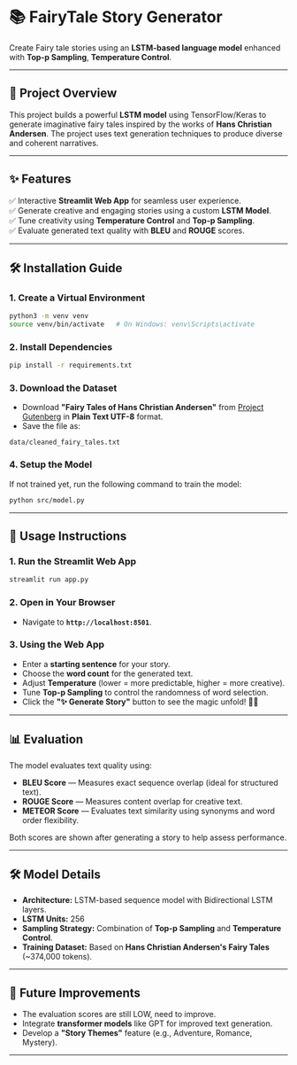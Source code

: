 # 📚 FairyTale Story Generator

Create Fairy tale stories using an **LSTM-based language model** enhanced with **Top-p Sampling**, **Temperature Control**.

---

## 🚀 Project Overview
This project builds a powerful **LSTM model** using TensorFlow/Keras to generate imaginative fairy tales inspired by the works of **Hans Christian Andersen**. The project uses text generation techniques to produce diverse and coherent narratives.

---

## ✨ Features
✅ Interactive **Streamlit Web App** for seamless user experience.  
✅ Generate creative and engaging stories using a custom **LSTM Model**.  
✅ Tune creativity using **Temperature Control** and **Top-p Sampling**.  
✅ Evaluate generated text quality with **BLEU** and **ROUGE** scores.

---

## 🛠️ Installation Guide

### 1. Create a Virtual Environment
```bash
python3 -m venv venv
source venv/bin/activate   # On Windows: venv\Scripts\activate
```

### 2. Install Dependencies
```bash
pip install -r requirements.txt
```

### 3. Download the Dataset
- Download **"Fairy Tales of Hans Christian Andersen"** from [Project Gutenberg](https://www.gutenberg.org/) in **Plain Text UTF-8** format.
- Save the file as:  
```
data/cleaned_fairy_tales.txt
```

### 4. Setup the Model
If not trained yet, run the following command to train the model:
```bash
python src/model.py
```

---

## 🚀 Usage Instructions

### 1. Run the Streamlit Web App
```bash
streamlit run app.py
```

### 2. Open in Your Browser
- Navigate to **`http://localhost:8501`**.

### 3. Using the Web App
- Enter a **starting sentence** for your story.
- Choose the **word count** for the generated text.
- Adjust **Temperature** (lower = more predictable, higher = more creative).
- Tune **Top-p Sampling** to control the randomness of word selection.
- Click the **"✨ Generate Story"** button to see the magic unfold! 🧙‍♂️

---

## 📊 Evaluation
The model evaluates text quality using:

- **BLEU Score** — Measures exact sequence overlap (ideal for structured text).
- **ROUGE Score** — Measures content overlap for creative text.
- **METEOR Score** — Evaluates text similarity using synonyms and word order flexibility.

Both scores are shown after generating a story to help assess performance.

---

## 🛠️ Model Details
- **Architecture:** LSTM-based sequence model with Bidirectional LSTM layers.  
- **LSTM Units:** 256  
- **Sampling Strategy:** Combination of **Top-p Sampling** and **Temperature Control**.  
- **Training Dataset:** Based on **Hans Christian Andersen's Fairy Tales** (~374,000 tokens).  

---

## 🌟 Future Improvements
- The evaluation scores are still LOW, need to improve.
- Integrate **transformer models** like GPT for improved text generation.  
- Develop a **"Story Themes"** feature (e.g., Adventure, Romance, Mystery).  

---
